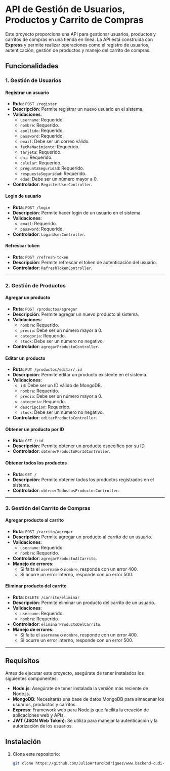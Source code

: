 # API de Gestión de Usuarios, Productos y Carrito de Compras

Este proyecto proporciona una API para gestionar usuarios, productos y carritos de compras en una tienda en línea. La API está construida con **Express** y permite realizar operaciones como el registro de usuarios, autenticación, gestión de productos y manejo del carrito de compras.

## Funcionalidades

### 1. Gestión de Usuarios

#### **Registrar un usuario**
- **Ruta**: `POST /register`
- **Descripción**: Permite registrar un nuevo usuario en el sistema.
- **Validaciones**:
  - `username`: Requerido.
  - `nombre`: Requerido.
  - `apellido`: Requerido.
  - `password`: Requerido.
  - `email`: Debe ser un correo válido.
  - `fechaNacimiento`: Requerido.
  - `tarjeta`: Requerido.
  - `dni`: Requerido.
  - `celular`: Requerido.
  - `preguntaSeguridad`: Requerido.
  - `respuestaSeguridad`: Requerido.
  - `edad`: Debe ser un número mayor a 0.
- **Controlador**: `RegisterUserController`.

#### **Login de usuario**
- **Ruta**: `POST /login`
- **Descripción**: Permite hacer login de un usuario en el sistema.
- **Validaciones**:
  - `email`: Requerido.
  - `password`: Requerido.
- **Controlador**: `LoginUserController`.

#### **Refrescar token**
- **Ruta**: `POST /refresh-token`
- **Descripción**: Permite refrescar el token de autenticación del usuario.
- **Controlador**: `RefreshTokenController`.

---

### 2. Gestión de Productos

#### **Agregar un producto**
- **Ruta**: `POST /productos/agregar`
- **Descripción**: Permite agregar un nuevo producto al sistema.
- **Validaciones**:
  - `nombre`: Requerido.
  - `precio`: Debe ser un número mayor a 0.
  - `categoria`: Requerido.
  - `stock`: Debe ser un número no negativo.
- **Controlador**: `agregarProductoController`.

#### **Editar un producto**
- **Ruta**: `PUT /productos/editar/:id`
- **Descripción**: Permite editar un producto existente en el sistema.
- **Validaciones**:
  - `id`: Debe ser un ID válido de MongoDB.
  - `nombre`: Requerido.
  - `precio`: Debe ser un número mayor a 0.
  - `categoria`: Requerido.
  - `descripcion`: Requerido.
  - `stock`: Debe ser un número no negativo.
- **Controlador**: `editarProductoController`.

#### **Obtener un producto por ID**
- **Ruta**: `GET /:id`
- **Descripción**: Permite obtener un producto específico por su ID.
- **Controlador**: `obtenerProductoPorIdController`.

#### **Obtener todos los productos**
- **Ruta**: `GET /`
- **Descripción**: Permite obtener todos los productos registrados en el sistema.
- **Controlador**: `obtenerTodosLosProductosController`.

---

### 3. Gestión del Carrito de Compras

#### **Agregar producto al carrito**
- **Ruta**: `POST /carrito/agregar`
- **Descripción**: Permite agregar un producto al carrito de un usuario.
- **Validaciones**:
  - `username`: Requerido.
  - `nombre`: Requerido.
- **Controlador**: `agregarProductoAlCarrito`.
- **Manejo de errores**:
  - Si falta el `username` o `nombre`, responde con un error 400.
  - Si ocurre un error interno, responde con un error 500.

#### **Eliminar producto del carrito**
- **Ruta**: `DELETE /carrito/eliminar`
- **Descripción**: Permite eliminar un producto del carrito de un usuario.
- **Validaciones**:
  - `username`: Requerido.
  - `nombre`: Requerido.
- **Controlador**: `eliminarProductoDelCarrito`.
- **Manejo de errores**:
  - Si falta el `username` o `nombre`, responde con un error 400.
  - Si ocurre un error interno, responde con un error 500.

---

## Requisitos

Antes de ejecutar este proyecto, asegúrate de tener instalados los siguientes componentes:

- **Node.js**: Asegúrate de tener instalada la versión más reciente de Node.js.
- **MongoDB**: Necesitarás una base de datos MongoDB para almacenar los usuarios, productos y carritos.
- **Express**: Framework web para Node.js que facilita la creación de aplicaciones web y APIs.
- **JWT (JSON Web Token)**: Se utiliza para manejar la autenticación y la autorización de los usuarios.

## Instalación

1. Clona este repositorio:
   ```bash
   git clone https://github.com/JulioArturoRodriguez/www.backend-cudi-utn-proyect-julio-rodriguez.git
